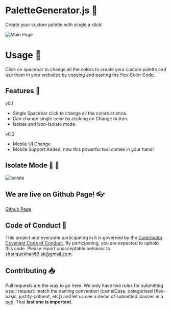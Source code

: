 # PaletteGenerator.js :art:

Create your custom palette with single a click!

![Main Page](https://i.ibb.co/sy9YKYw/main.png)

# Usage :thinking:
Click on spacebar to change all the colors to create your custom palette and use them in your websites by copying and pasting the Hex Color Code.

## Features :gem:

v0.1
- Single Spacebar click to change all the colors at once.
- Can change single color by clicking on Change button.
- Isolate and Non-Isolate mode.

v0.2
- Mobile UI Change
- Mobile Support Added, now this powerful tool comes in your hand!

## Isolate Mode :barber: :barber:

![Isolate](https://i.ibb.co/txfcmS1/isolate.png)

## We are live on Github Page! 👓

[Github Page](https://shariquekhan1997.github.io/PaletteGenerator.js/)

## Code of Conduct :scroll:

This project and everyone participating in it is governed by the [Contributor Covenant Code of Conduct](CODE_OF_CONDUCT.md). By participating, you are expected to uphold this code. Please report unacceptable behavior to [shariquekhan69.sk@gmail.com](mailto:shariquekhan69.sk@gmail.com).

## Contributing :inbox_tray:

Pull requests are the way to go here. We only have two rules for submitting a pull request: match the naming convention (camelCase, categorised [flex-basis, justify-cotnent, etc]) and let us see a demo of submitted classes in a [pen](http://codepen.io). That **last one is important**.
